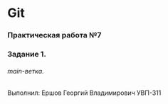 # Git
### Практическая работа №7
### Задание 1.
###### main-ветка. 
Выполнил:
Ершов Георгий Владимирович
УВП-311